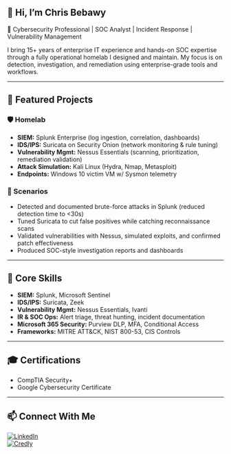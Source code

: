 ## 👋 Hi, I’m Chris Bebawy  

🔐 Cybersecurity Professional | SOC Analyst | Incident Response | Vulnerability Management  

I bring 15+ years of enterprise IT experience and hands-on SOC expertise through a fully operational homelab I designed and maintain. My focus is on detection, investigation, and remediation using enterprise-grade tools and workflows.  

---

## 🚀 Featured Projects  

### 🛡️ Homelab  

- **SIEM:** Splunk Enterprise (log ingestion, correlation, dashboards)  
- **IDS/IPS:** Suricata on Security Onion (network monitoring & rule tuning)  
- **Vulnerability Mgmt:** Nessus Essentials (scanning, prioritization, remediation validation)  
- **Attack Simulation:** Kali Linux (Hydra, Nmap, Metasploit)  
- **Endpoints:** Windows 10 victim VM w/ Sysmon telemetry  

### 🔎 Scenarios  

- Detected and documented brute-force attacks in Splunk (reduced detection time to <30s)  
- Tuned Suricata to cut false positives while catching reconnaissance scans  
- Validated vulnerabilities with Nessus, simulated exploits, and confirmed patch effectiveness  
- Produced SOC-style investigation reports and dashboards  

---

## 🧰 Core Skills  

- **SIEM:** Splunk, Microsoft Sentinel  
- **IDS/IPS:** Suricata, Zeek  
- **Vulnerability Mgmt:** Nessus Essentials, Ivanti  
- **IR & SOC Ops:** Alert triage, threat hunting, incident documentation  
- **Microsoft 365 Security:** Purview DLP, MFA, Conditional Access  
- **Frameworks:** MITRE ATT&CK, NIST 800-53, CIS Controls  

---

## 🎓 Certifications  

- CompTIA Security+  
- Google Cybersecurity Certificate  

---

## 📫 Connect With Me  

[![LinkedIn](https://img.shields.io/badge/LinkedIn-Connect-blue?style=flat&logo=linkedin)](https://www.linkedin.com/in/chrisbebawy/)  
[![Credly](https://img.shields.io/badge/Credly-Certifications-orange?style=flat&logo=credly)](https://www.credly.com/users/chris-bebawy)  

